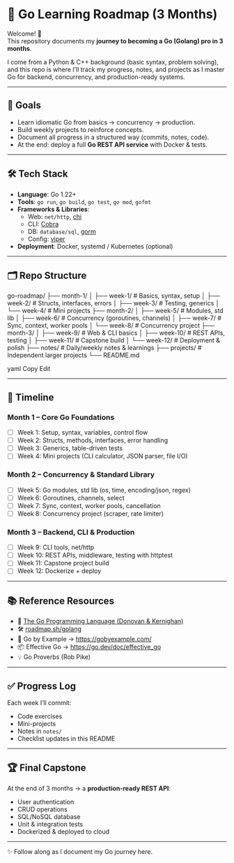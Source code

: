 # 🚀 Go Learning Roadmap (3 Months)

Welcome! 👋  
This repository documents my **journey to becoming a Go (Golang) pro in 3 months**.  

I come from a Python & C++ background (basic syntax, problem solving), and this repo is where I’ll track my progress, notes, and projects as I master Go for backend, concurrency, and production-ready systems.

---

## 📌 Goals
- Learn idiomatic Go from basics → concurrency → production.
- Build weekly projects to reinforce concepts.
- Document all progress in a structured way (commits, notes, code).
- At the end: deploy a full **Go REST API service** with Docker & tests.

---

## 🛠 Tech Stack
- **Language**: Go 1.22+
- **Tools**: `go run`, `go build`, `go test`, `go mod`, `gofmt`
- **Frameworks & Libraries**:
  - Web: `net/http`, [chi](https://github.com/go-chi/chi)
  - CLI: [Cobra](https://github.com/spf13/cobra)
  - DB: `database/sql`, [gorm](https://gorm.io/)
  - Config: [viper](https://github.com/spf13/viper)
- **Deployment**: Docker, systemd / Kubernetes (optional)

---

## 🗂 Repo Structure
go-roadmap/
├── month-1/
│ ├── week-1/ # Basics, syntax, setup
│ ├── week-2/ # Structs, interfaces, errors
│ ├── week-3/ # Testing, generics
│ └── week-4/ # Mini projects
├── month-2/
│ ├── week-5/ # Modules, std lib
│ ├── week-6/ # Concurrency (goroutines, channels)
│ ├── week-7/ # Sync, context, worker pools
│ └── week-8/ # Concurrency project
├── month-3/
│ ├── week-9/ # Web & CLI basics
│ ├── week-10/ # REST APIs, testing
│ ├── week-11/ # Capstone build
│ └── week-12/ # Deployment & polish
├── notes/ # Daily/weekly notes & learnings
├── projects/ # Independent larger projects
└── README.md

yaml
Copy
Edit

---

## 📅 Timeline

### Month 1 – Core Go Foundations
- [ ] Week 1: Setup, syntax, variables, control flow
- [ ] Week 2: Structs, methods, interfaces, error handling
- [ ] Week 3: Generics, table-driven tests
- [ ] Week 4: Mini projects (CLI calculator, JSON parser, file I/O)

### Month 2 – Concurrency & Standard Library
- [ ] Week 5: Go modules, std lib (os, time, encoding/json, regex)
- [ ] Week 6: Goroutines, channels, select
- [ ] Week 7: Sync, context, worker pools, cancellation
- [ ] Week 8: Concurrency project (scraper, rate limiter)

### Month 3 – Backend, CLI & Production
- [ ] Week 9: CLI tools, net/http
- [ ] Week 10: REST APIs, middleware, testing with httptest
- [ ] Week 11: Capstone project build
- [ ] Week 12: Dockerize + deploy

---

## 📚 Reference Resources
- 📖 [The Go Programming Language (Donovan & Kernighan)](https://www.gopl.io/)
- 🛠 [roadmap.sh/golang](https://roadmap.sh/golang)
- 🎥 Go by Example → https://gobyexample.com/
- 📦 Effective Go → https://go.dev/doc/effective_go
- 💡 Go Proverbs (Rob Pike)

---

## ✅ Progress Log
Each week I’ll commit:
- Code exercises
- Mini-projects
- Notes in `notes/`
- Checklist updates in this README

---

## 🏆 Final Capstone
At the end of 3 months → a **production-ready REST API**:
- User authentication
- CRUD operations
- SQL/NoSQL database
- Unit & integration tests
- Dockerized & deployed to cloud

---

✨ Follow along as I document my Go journey here.  
